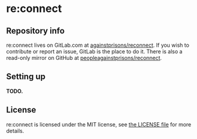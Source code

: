 # re:connect

## Repository info

re:connect lives on GitLab.com at [againstprisons/reconnect][gitlab]. If you
wish to contribute or report an issue, GitLab is the place to do it. There is
also a read-only mirror on GitHub at [peopleagainstprisons/reconnect][github].

[gitlab]: https://gitlab.com/againstprisons/reconnect
[github]: https://github.com/peopleagainstprisons/reconnect

## Setting up

**TODO.**

## License

re:connect is licensed under the MIT license, see [the LICENSE file](./LICENSE)
for more details.
